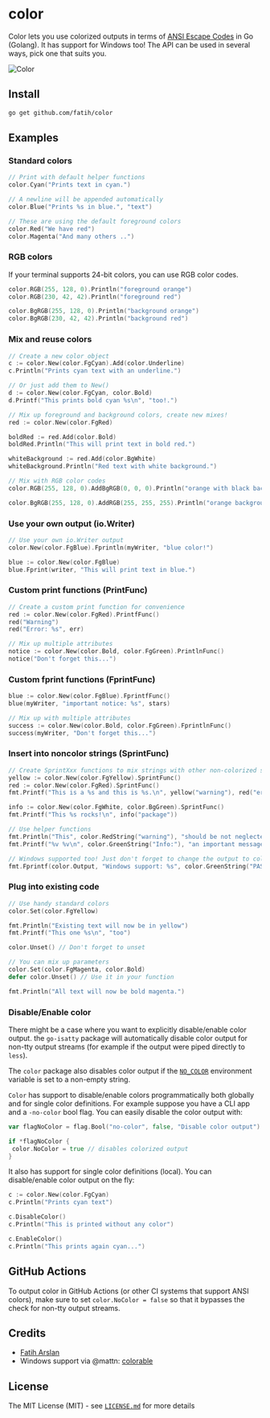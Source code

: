# color

Color lets you use colorized outputs in terms of [ANSI Escape
Codes](http://en.wikipedia.org/wiki/ANSI_escape_code#Colors) in Go (Golang). It
has support for Windows too! The API can be used in several ways, pick one that
suits you.

![Color](https://user-images.githubusercontent.com/438920/96832689-03b3e000-13f4-11eb-9803-46f4c4de3406.jpg)

## Install

```bash
go get github.com/fatih/color
```

## Examples

### Standard colors

```go
// Print with default helper functions
color.Cyan("Prints text in cyan.")

// A newline will be appended automatically
color.Blue("Prints %s in blue.", "text")

// These are using the default foreground colors
color.Red("We have red")
color.Magenta("And many others ..")

```

### RGB colors

If your terminal supports 24-bit colors, you can use RGB color codes.

```go
color.RGB(255, 128, 0).Println("foreground orange")
color.RGB(230, 42, 42).Println("foreground red")

color.BgRGB(255, 128, 0).Println("background orange")
color.BgRGB(230, 42, 42).Println("background red")
```

### Mix and reuse colors

```go
// Create a new color object
c := color.New(color.FgCyan).Add(color.Underline)
c.Println("Prints cyan text with an underline.")

// Or just add them to New()
d := color.New(color.FgCyan, color.Bold)
d.Printf("This prints bold cyan %s\n", "too!.")

// Mix up foreground and background colors, create new mixes!
red := color.New(color.FgRed)

boldRed := red.Add(color.Bold)
boldRed.Println("This will print text in bold red.")

whiteBackground := red.Add(color.BgWhite)
whiteBackground.Println("Red text with white background.")

// Mix with RGB color codes
color.RGB(255, 128, 0).AddBgRGB(0, 0, 0).Println("orange with black background")

color.BgRGB(255, 128, 0).AddRGB(255, 255, 255).Println("orange background with white foreground")
```

### Use your own output (io.Writer)

```go
// Use your own io.Writer output
color.New(color.FgBlue).Fprintln(myWriter, "blue color!")

blue := color.New(color.FgBlue)
blue.Fprint(writer, "This will print text in blue.")
```

### Custom print functions (PrintFunc)

```go
// Create a custom print function for convenience
red := color.New(color.FgRed).PrintfFunc()
red("Warning")
red("Error: %s", err)

// Mix up multiple attributes
notice := color.New(color.Bold, color.FgGreen).PrintlnFunc()
notice("Don't forget this...")
```

### Custom fprint functions (FprintFunc)

```go
blue := color.New(color.FgBlue).FprintfFunc()
blue(myWriter, "important notice: %s", stars)

// Mix up with multiple attributes
success := color.New(color.Bold, color.FgGreen).FprintlnFunc()
success(myWriter, "Don't forget this...")
```

### Insert into noncolor strings (SprintFunc)

```go
// Create SprintXxx functions to mix strings with other non-colorized strings:
yellow := color.New(color.FgYellow).SprintFunc()
red := color.New(color.FgRed).SprintFunc()
fmt.Printf("This is a %s and this is %s.\n", yellow("warning"), red("error"))

info := color.New(color.FgWhite, color.BgGreen).SprintFunc()
fmt.Printf("This %s rocks!\n", info("package"))

// Use helper functions
fmt.Println("This", color.RedString("warning"), "should be not neglected.")
fmt.Printf("%v %v\n", color.GreenString("Info:"), "an important message.")

// Windows supported too! Just don't forget to change the output to color.Output
fmt.Fprintf(color.Output, "Windows support: %s", color.GreenString("PASS"))
```

### Plug into existing code

```go
// Use handy standard colors
color.Set(color.FgYellow)

fmt.Println("Existing text will now be in yellow")
fmt.Printf("This one %s\n", "too")

color.Unset() // Don't forget to unset

// You can mix up parameters
color.Set(color.FgMagenta, color.Bold)
defer color.Unset() // Use it in your function

fmt.Println("All text will now be bold magenta.")
```

### Disable/Enable color

There might be a case where you want to explicitly disable/enable color output. the
`go-isatty` package will automatically disable color output for non-tty output streams
(for example if the output were piped directly to `less`).

The `color` package also disables color output if the [`NO_COLOR`](https://no-color.org) environment
variable is set to a non-empty string.

`Color` has support to disable/enable colors programmatically both globally and
for single color definitions. For example suppose you have a CLI app and a
`-no-color` bool flag. You can easily disable the color output with:

```go
var flagNoColor = flag.Bool("no-color", false, "Disable color output")

if *flagNoColor {
 color.NoColor = true // disables colorized output
}
```

It also has support for single color definitions (local). You can
disable/enable color output on the fly:

```go
c := color.New(color.FgCyan)
c.Println("Prints cyan text")

c.DisableColor()
c.Println("This is printed without any color")

c.EnableColor()
c.Println("This prints again cyan...")
```

## GitHub Actions

To output color in GitHub Actions (or other CI systems that support ANSI colors), make sure to set `color.NoColor = false` so that it bypasses the check for non-tty output streams.

## Credits

* [Fatih Arslan](https://github.com/fatih)
* Windows support via @mattn: [colorable](https://github.com/mattn/go-colorable)

## License

The MIT License (MIT) - see [`LICENSE.md`](pkg/color/LICENSE.md) for more details
